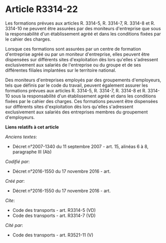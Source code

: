 # Article R3314-22

Les formations prévues aux articles R. 3314-5, R. 3314-7, R. 3314-8 et R. 3314-10 ne peuvent être assurées par des moniteurs
d'entreprise que sous la responsabilité d'un établissement agréé et dans les conditions fixées par le cahier des charges. 

Lorsque ces formations sont assurées par un centre de formation d'entreprise agréé ou par un moniteur d'entreprise, elles
peuvent être dispensées sur différents sites d'exploitation dès lors qu'elles s'adressent exclusivement aux salariés de
l'entreprise ou du groupe et de ses différentes filiales implantées sur le territoire national. 

Des moniteurs d'entreprises employés par des groupements d'employeurs, tels que définis par le code du travail, peuvent
également assurer les formations prévues aux articles R. 3314-5, R. 3314-7, R. 3314-8 et R. 3314-10 sous la responsabilité
d'un établissement agréé et dans les conditions fixées par le cahier des charges. Ces formations peuvent être dispensées sur
différents sites d'exploitation dès lors qu'elles s'adressent exclusivement aux salariés des entreprises membres du
groupement d'employeurs.

**Liens relatifs à cet article**

_Anciens textes_:

  - Décret n°2007-1340 du 11 septembre 2007 - art. 15, alinéas 6 à 8, paragraphe III  (Ab)

_Codifié par_:

  - Décret n°2016-1550 du 17 novembre 2016 - art.

_Créé par_:

  - Décret n°2016-1550 du 17 novembre 2016 - art.

_Cite_:

  - Code des transports - art. R3314-5 (VD)
  - Code des transports - art. R3314-7 (VD)

_Cité par_:

  - Code des transports - art. R3521-11 (V)
